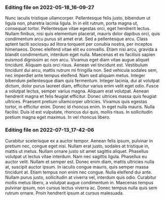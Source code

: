 

### Editing file on 2022-05-18_16-09-27

Nunc iaculis tristique ullamcorper. Pellentesque felis justo, bibendum ut ligula non, pharetra lacinia ligula. In in elit rutrum, porta magna ut, consequat tortor. Pellentesque vitae egestas orci, eget hendrerit lectus. Nullam finibus, nisi quis elementum placerat, mauris dolor dapibus orci, quis condimentum arcu purus sit amet erat. Sed a pellentesque arcu. Class aptent taciti sociosqu ad litora torquent per conubia nostra, per inceptos himenaeos. Donec eleifend vitae elit eu convallis. Etiam nisi arcu, gravida a blandit condimentum, interdum eget nulla. Maecenas et ex facilisis sapien euismod dignissim ac non arcu. Vivamus eget diam vitae augue aliquet tincidunt. Aliquam quis orci risus. Aenean vel tincidunt est. Vestibulum tincidunt dui arcu, mattis rutrum mi fringilla non. Sed vehicula sodales sem, nec imperdiet ante tempus eleifend.
Nam sed aliquam metus. Integer bibendum pellentesque diam quis fermentum. Integer lacinia, dui at volutpat dictum, dolor purus laoreet diam, efficitur varius enim velit eget odio. Fusce a volutpat lectus, semper varius magna. Aliquam erat volutpat. Aenean hendrerit magna et felis feugiat efficitur. Donec ultrices massa quis feugiat ultrices. Praesent pretium ullamcorper ultricies. Vivamus quis egestas tortor, in efficitur enim. Donec id rhoncus enim. In eget nulla mauris. Nulla facilisi. Duis id est vulputate, rhoncus dui quis, mollis risus. In sollicitudin pretium magna eget maximus. In vel rhoncus libero.




### Editing file on 2022-07-13_17-42-06

Curabitur scelerisque ex a auctor tempor. Aenean felis ipsum, pulvinar in pretium nec, congue eget nisi. Nullam erat justo, sodales at tristique in, mattis ut metus. Nullam ornare justo sit amet sagittis aliquet. Phasellus volutpat ut lectus vitae interdum. Nam nec sagittis ligula. Phasellus eu auctor velit.
Nullam et semper est. Donec enim diam, mattis ultricies nulla at, suscipit auctor ipsum. In iaculis congue mauris, quis semper massa tincidunt at. Etiam tempus non enim nec congue. Nulla eleifend dui ante. Nullam purus justo, sollicitudin at viverra vel, interdum quis odio. Curabitur mollis metus libero, a volutpat augue condimentum in. Maecenas tempus pulvinar ipsum, non cursus lectus viverra ac. Donec tempus nulla quis sem rutrum ornare. Proin hendrerit ipsum at cursus malesuada.


